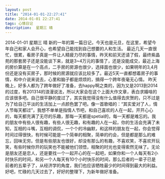```yaml
---
layout: post
title: "2014-01-01-22:27:41"
date: 2014-01-01 22:27:41
tags: 心情日记
description:  星期三 晴
---
```

2014-01-01 星期三 晴 
	新的一年的第一篇日记，今天也是元旦，在这里，希望今年自己和家人会开心，也希望自己能找到自己想要的人和生活。
最近几天一直很忙，很累，看房子真是一件让人精疲力尽的事情，昨天和前天还请了假，最终紫晶苑的那套房子还是没能谈下来，就是3~4万元的事情了，还是没能成交，最近上海的房价算是在一个高点，二手房的房源也很少，选择面也很少，如果明年的3,4月份还是没有买房子，那时候的房源就应该比较多了。最近5天一直都想着房子的事情，和中介说来说去，心里和脑子都是烦烦的，搞得一个跨年夜毫无心情。
昨天晚上，好多人都为了跨年做好了准备，去happy啊之类的，因为又是2013到2014的过度，有201314的浪漫说法，所以大家会在这个上面大作文章，表白求婚啥的应该很多吧。自己很平静的度过了，其实我觉得没有什么值得去庆贺的，只不过是为了给自己平淡的生活加上一点颜色罢了吧。像一首歌唱的：“其实爱对了人，情人节每天都过”，我想不单单是指情人节吧，和自己喜欢的人在一起，开开心心的，每天都充满了无尽的乐趣，那每一天都是spetial的，每一天都是难忘的。我的朋友中有些人很有趣，有些人很无趣，和有趣的人在一起，你的生活会充满了未知，互相的斗嘴，互相的调侃，一个个的冷幽默，和这样的朋友在一起，你会觉得时间过得很快，有时候可能是一个简单的相聚，简单的约会，但是都是那么的难忘，回味无穷。但是有些朋友也很好，却没有那么的有趣，不喜欢笑，不喜欢开玩笑，有些时候你开的玩笑也不能被他们领悟，相聚的时光也变得索然无味了。无论是朋友还是恋人，还是要找一个一起开心的在一起吧，如果你和一个人每天有2小时快乐的时间，和另一个人每天有10个小时快乐的时间，那么后者的一辈子已是前者的五辈子了，从经济学的角度，我们也应该牺牲最少的时间得到最大的利益。
好吧，忙碌的几天过去了，好好的整理下，为新年做好准备。

